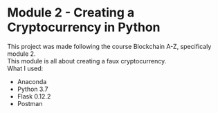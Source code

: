 Module 2 - Creating a Cryptocurrency in Python
==

This project was made following the course Blockchain A-Z, specificaly module 2. <br/>
This module is all about creating a faux cryptocurrency.<br/>
What I used:
- Anaconda
- Python 3.7
- Flask 0.12.2
- Postman